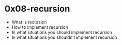 # 0x08-recursion
- What is recursion
- How to implement recursion
- In what situations you should implement recursion
- In what situations you shouldn’t implement recursion
